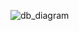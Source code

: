 ![db_diagram](https://github.com/Sherstyankin/coach-finder/assets/94453119/f59c48ea-7ebc-437e-a736-fbc69d9af4c5)

